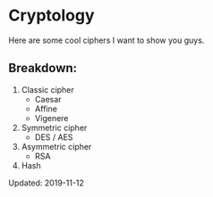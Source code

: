 # Cryptology

Here are some cool ciphers I want to show you guys.


## Breakdown:
1. Classic cipher
   * Caesar
   * Affine
   * Vigenere
2. Symmetric cipher
   * DES / AES
3. Asymmetric cipher
   * RSA
4. Hash

Updated: 2019-11-12
